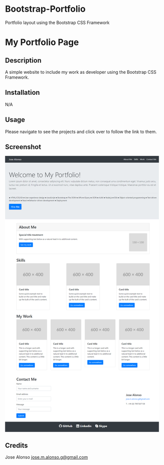 # Bootstrap-Portfolio
Portfolio layout using the Bootstrap CSS Framework

# My Portfolio Page

## Description
A simple website to include my work as developer using the Bootstrap CSS Framework.

## Installation
N/A

## Usage
Please navigate to see the projects and click over to follow the link to them.

## Screenshot
![image](images/screenshot.png)


## Credits
Jose Alonso jose.m.alonso.g@gmail.com
